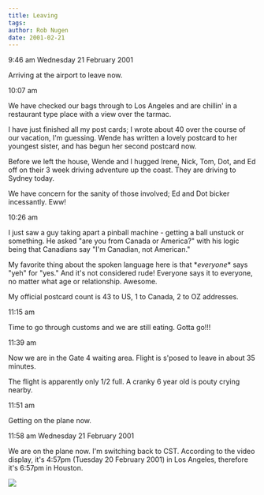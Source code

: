 ```yaml
---
title: Leaving
tags: 
author: Rob Nugen
date: 2001-02-21
---
```


<p class=date>9:46 am Wednesday 21 February 2001</p>

<p>Arriving at the airport to leave now.</p>

<p class=date>10:07 am</p>

<p>We have checked our bags through to Los Angeles and
are chillin' in a restaurant type place with a view
over the tarmac.</p>

<p>I have just finished all my post cards; I wrote
about 40 over the course of our vacation, I'm
guessing. Wende has written a lovely postcard to her
youngest sister, and has begun her second postcard
now.</p>

<p>Before we left the house, Wende and I hugged Irene,
Nick, Tom, Dot, and Ed off on their 3 week driving
adventure up the coast.  They are driving to Sydney
today.</p>

<p>We have concern for the sanity of those involved;
Ed and Dot bicker incessantly.  Eww!</p>

<p class=date>10:26 am</p>

<p>I just saw a guy taking apart a pinball machine -
getting a ball unstuck or something.  He asked "are
you from Canada or America?"  with his logic being
that Canadians say "I'm Canadian, not American."</p>

<p>My favorite thing about the spoken language here is
that *<em>everyone</em>* says "yeh" for "yes."  And
it's not considered rude! Everyone says it to
everyone, no matter what age or relationship. 
Awesome.</p>

<p>My official postcard count is 43 to US, 1 to
Canada, 2 to OZ addresses.</p>

<p class=date>11:15 am</p>

<p>Time to go through customs and we are still eating.
 Gotta go!!!</p>

<p class=date>11:39 am</p>

<p>Now we are in the Gate 4 waiting area.  Flight is
s'posed to leave in about 35 minutes.</p>

<p>The flight is apparently only 1/2 full.   A cranky
6 year old is pouty crying nearby.</p>

<p class=date>11:51 am</p>

<p>Getting on the plane now.</p>

<p class=date>11:58 am Wednesday 21 February 2001</p>

<p>We are on the plane now.  I'm switching back to
CST.  According to the video display, it's 4:57pm
(Tuesday 20 February 2001) in Los Angeles, therefore
it's 6:57pm in Houston.</p>

<p><img src="/images/rob/wL-ROB.gif"/></p>
